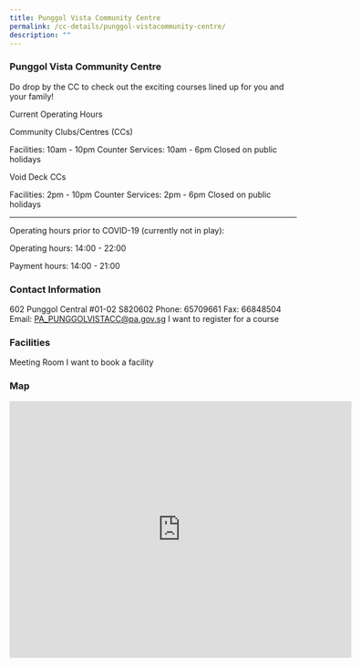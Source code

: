 ```yaml
---
title: Punggol Vista Community Centre
permalink: /cc-details/punggol-vistacommunity-centre/
description: ""
---
```

### Punggol Vista Community Centre
Do drop by the CC to check out the exciting courses lined up for you and your family!

Current Operating Hours

Community Clubs/Centres (CCs)

Facilities: 10am - 10pm
Counter Services: 10am - 6pm
Closed on public holidays

Void Deck CCs

Facilities: 2pm - 10pm
Counter Services: 2pm - 6pm
Closed on public holidays

-------

Operating hours prior to COVID-19 (currently not in play):

Operating hours: 14:00 - 22:00

Payment hours: 14:00 - 21:00

 

### Contact Information
 602 Punggol Central #01-02 S820602
Phone: 65709661
Fax: 66848504
Email: PA_PUNGGOLVISTACC@pa.gov.sg
I want to register for a course

### Facilities
Meeting Room
I want to book a facility

### Map
<iframe src="https://www.google.com/maps/embed?pb=!1m18!1m12!1m3!1d3988.62182110461!2d103.90523871533091!3d1.4032276617910808!2m3!1f0!2f0!3f0!3m2!1i1024!2i768!4f13.1!3m3!1m2!1s0x31da15fdc95f8c45%3A0xb35e39be2f6193ed!2s%2301%2002!5e0!3m2!1sen!2ssg!4v1661233395749!5m2!1sen!2ssg" width="600" height="450" style="border:0;" allowfullscreen="" loading="lazy" ></iframe>